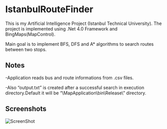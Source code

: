 IstanbulRouteFinder
===================
This is my Artificial Intelligence Project (Istanbul Technical University).
The project is implemented using .Net 4.0 Framework and BingMaps(MapControl).

Main goal is to implement BFS, DFS and A* algorithms to search routes between two stops.

Notes
-----
-Application reads bus and route informations from .csv files.

-Also “output.txt” is created after a successful search in execution directory.Default it will be “\MapApplication\bin\Release\” directory.

Screenshots
-----------
![ScreenShot](https://raw.github.com/erdememekligil/IstanbulRouteFinder/tree/master/Outsource/screenshot.jpg)
